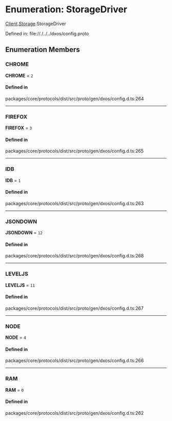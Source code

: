 # Enumeration: StorageDriver

[Client](../modules/dxos_config.defs.Runtime.Client.md).[Storage](../modules/dxos_config.defs.Runtime.Client.Storage.md).StorageDriver

Defined in:
  file://./../../dxos/config.proto

## Enumeration Members

### CHROME

 **CHROME** = ``2``

#### Defined in

packages/core/protocols/dist/src/proto/gen/dxos/config.d.ts:264

___

### FIREFOX

 **FIREFOX** = ``3``

#### Defined in

packages/core/protocols/dist/src/proto/gen/dxos/config.d.ts:265

___

### IDB

 **IDB** = ``1``

#### Defined in

packages/core/protocols/dist/src/proto/gen/dxos/config.d.ts:263

___

### JSONDOWN

 **JSONDOWN** = ``12``

#### Defined in

packages/core/protocols/dist/src/proto/gen/dxos/config.d.ts:268

___

### LEVELJS

 **LEVELJS** = ``11``

#### Defined in

packages/core/protocols/dist/src/proto/gen/dxos/config.d.ts:267

___

### NODE

 **NODE** = ``4``

#### Defined in

packages/core/protocols/dist/src/proto/gen/dxos/config.d.ts:266

___

### RAM

 **RAM** = ``0``

#### Defined in

packages/core/protocols/dist/src/proto/gen/dxos/config.d.ts:262
